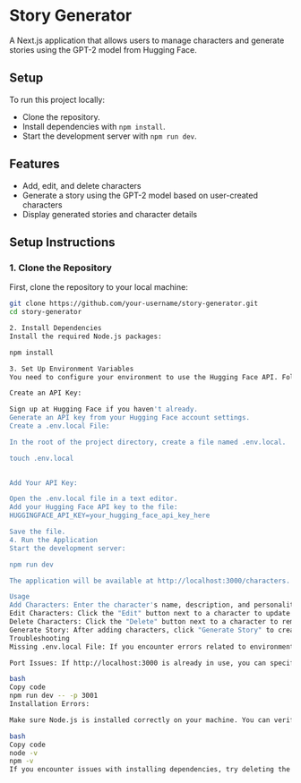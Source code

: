 # Story Generator

A Next.js application that allows users to manage characters and generate stories using the GPT-2 model from Hugging Face. 

## Setup
To run this project locally:
- Clone the repository.
- Install dependencies with `npm install`.
- Start the development server with `npm run dev`.


## **Features**

- Add, edit, and delete characters
- Generate a story using the GPT-2 model based on user-created characters
- Display generated stories and character details

## **Setup Instructions**

### **1. Clone the Repository**

First, clone the repository to your local machine:

```bash
git clone https://github.com/your-username/story-generator.git
cd story-generator

2. Install Dependencies
Install the required Node.js packages:

npm install

3. Set Up Environment Variables
You need to configure your environment to use the Hugging Face API. Follow these steps:

Create an API Key:

Sign up at Hugging Face if you haven't already.
Generate an API key from your Hugging Face account settings.
Create a .env.local File:

In the root of the project directory, create a file named .env.local.

touch .env.local
 

Add Your API Key:

Open the .env.local file in a text editor.
Add your Hugging Face API key to the file:
HUGGINGFACE_API_KEY=your_hugging_face_api_key_here

Save the file.
4. Run the Application
Start the development server:

npm run dev

The application will be available at http://localhost:3000/characters.

Usage
Add Characters: Enter the character's name, description, and personality in the form on the /characters page and click "Add Character".
Edit Characters: Click the "Edit" button next to a character to update its details.
Delete Characters: Click the "Delete" button next to a character to remove it.
Generate Story: After adding characters, click "Generate Story" to create a story using the GPT-2 model.
Troubleshooting
Missing .env.local File: If you encounter errors related to environment variables, ensure that your .env.local file is correctly set up with the Hugging Face API key.

Port Issues: If http://localhost:3000 is already in use, you can specify a different port by running:

bash
Copy code
npm run dev -- -p 3001
Installation Errors:

Make sure Node.js is installed correctly on your machine. You can verify this by running:

bash
Copy code
node -v
npm -v
If you encounter issues with installing dependencies, try deleting the node_modules directory and package-lock.json file, then run npm install again: